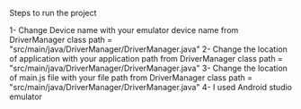 Steps to run the project

1- Change Device name with your emulator device name from DriverManager class path = "src/main/java/DriverManager/DriverManager.java"
2- Change the location of application with your application path from DriverManager class path = "src/main/java/DriverManager/DriverManager.java"
3- Change the location of main.js file with your file path from DriverManager class path = "src/main/java/DriverManager/DriverManager.java"
4- I used Android studio emulator
